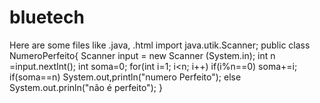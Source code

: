 # bluetech
Here are some files like .java,  .html
import java.utik.Scanner;
public class NumeroPerfeito{
Scanner input = new Scanner (System.in);
int n =input.nextInt();
int soma=0;
for(int i=1; i<n; i++)
  if(i%n==0)
  soma+=i;
 if(soma==n)
  System.out,println("numero Perfeito");
 else 
 System.out.prinln("não é perfeito");
}
